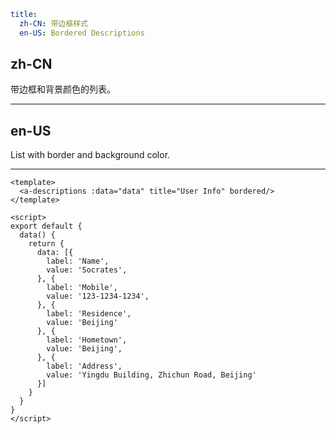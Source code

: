 ```yaml
title:
  zh-CN: 带边框样式
  en-US: Bordered Descriptions
```

## zh-CN

带边框和背景颜色的列表。

---

## en-US

List with border and background color.

---

```vue
<template>
  <a-descriptions :data="data" title="User Info" bordered/>
</template>

<script>
export default {
  data() {
    return {
      data: [{
        label: 'Name',
        value: 'Socrates',
      }, {
        label: 'Mobile',
        value: '123-1234-1234',
      }, {
        label: 'Residence',
        value: 'Beijing'
      }, {
        label: 'Hometown',
        value: 'Beijing',
      }, {
        label: 'Address',
        value: 'Yingdu Building, Zhichun Road, Beijing'
      }]
    }
  }
}
</script>
```
